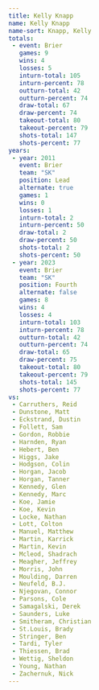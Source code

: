 ```yaml
---
title: Kelly Knapp
name: Kelly Knapp
name-sort: Knapp, Kelly
totals:
 - event: Brier
   games: 9
   wins: 4
   losses: 5
   inturn-total: 105
   inturn-percent: 78
   outturn-total: 42
   outturn-percent: 74
   draw-total: 67
   draw-percent: 74
   takeout-total: 80
   takeout-percent: 79
   shots-total: 147
   shots-percent: 77
years:
 - year: 2011
   event: Brier
   team: "SK"
   position: Lead
   alternate: true
   games: 1
   wins: 0
   losses: 1
   inturn-total: 2
   inturn-percent: 50
   draw-total: 2
   draw-percent: 50
   shots-total: 2
   shots-percent: 50
 - year: 2023
   event: Brier
   team: "SK"
   position: Fourth
   alternate: false
   games: 8
   wins: 4
   losses: 4
   inturn-total: 103
   inturn-percent: 78
   outturn-total: 42
   outturn-percent: 74
   draw-total: 65
   draw-percent: 75
   takeout-total: 80
   takeout-percent: 79
   shots-total: 145
   shots-percent: 77
vs:
 - Carruthers, Reid
 - Dunstone, Matt
 - Eckstrand, Dustin
 - Follett, Sam
 - Gordon, Robbie
 - Harnden, Ryan
 - Hebert, Ben
 - Higgs, Jake
 - Hodgson, Colin
 - Horgan, Jacob
 - Horgan, Tanner
 - Kennedy, Glen
 - Kennedy, Marc
 - Koe, Jamie
 - Koe, Kevin
 - Locke, Nathan
 - Lott, Colton
 - Manuel, Matthew
 - Martin, Karrick
 - Martin, Kevin
 - Mcleod, Shadrach
 - Meagher, Jeffrey
 - Morris, John
 - Moulding, Darren
 - Neufeld, B.J.
 - Njegovan, Connor
 - Parsons, Cole
 - Samagalski, Derek
 - Saunders, Luke
 - Smitheram, Christian
 - St.Louis, Brady
 - Stringer, Ben
 - Tardi, Tyler
 - Thiessen, Brad
 - Wettig, Sheldon
 - Young, Nathan
 - Zachernuk, Nick
---
```

